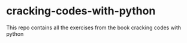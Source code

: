 # cracking-codes-with-python
This repo contains all the exercises from the book cracking codes with python
